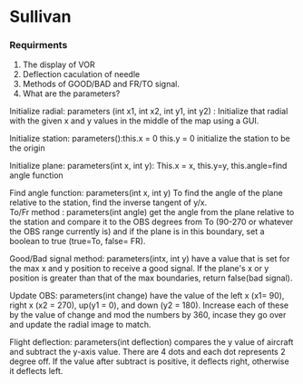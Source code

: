 # Sullivan

### Requirments
1. The display of VOR
2. Deflection caculation of needle 
3. Methods of GOOD/BAD and FR/TO signal.
4. What are the parameters?

Initialize radial: parameters (int x1, int x2, int y1, int y2) : Initialize that radial with the given x and y values in the middle of the map using a GUI.

Initialize station: parameters():this.x = 0 this.y = 0 initialize the station to be the origin

Initialize plane: parameters(int x, int y): This.x = x, this.y=y, this.angle=find angle function

Find angle function: parameters(int x, int y) To find the angle of the plane relative to the station, find the inverse tangent of y/x.   
To/Fr method : parameters(int angle) get the angle from the plane relative to the station and compare it to the OBS degrees from To (90-270 or whatever the OBS range currently is) and if the plane is in this boundary, set a boolean to true (true=To, false= FR).

Good/Bad signal method: parameters(intx, int y) have a value that is set for the max x and y position to receive a good signal. If the plane's x or y position is greater than that of the max boundaries, return false(bad signal).

Update OBS: parameters(int change) have the value of the left x (x1= 90), right x (x2 = 270), up(y1 = 0), and down (y2 = 180). Increase each of these by the value of change and mod the numbers by 360, incase they go over and update the radial image to match. 

Flight deflection: parameters(int deflection) compares the y value of  aircraft and subtract the y-axis value. There are 4 dots and each dot represents 2 degree off. If the value after subtract is positive, it deflects right, otherwise it deflects left. 

